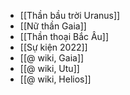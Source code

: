 - [[Thần bầu trời Uranus]]
- [[Nữ thần Gaia]]
- [[Thần thoại Bắc Âu]]
- [[Sự kiện 2022]]
- [[@ wiki, Gaia]]
- [[@ wiki, Utu]]
- [[@ wiki, Helios]]
